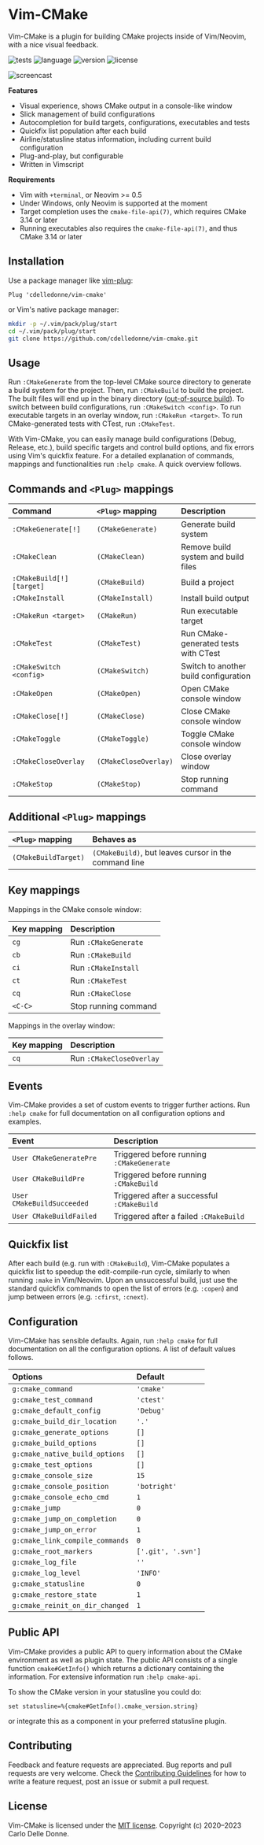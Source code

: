 # Vim-CMake

Vim-CMake is a plugin for building CMake projects inside of Vim/Neovim, with a
nice visual feedback.

![tests](https://img.shields.io/github/actions/workflow/status/cdelledonne/vim-cmake/lint.yaml?label=tests)
![language](https://img.shields.io/github/languages/top/cdelledonne/vim-cmake)
![version](https://img.shields.io/github/v/tag/cdelledonne/vim-cmake?label=version&sort=semver)
![license](https://img.shields.io/github/license/cdelledonne/vim-cmake)

![screencast][screencast]

**Features**

* Visual experience, shows CMake output in a console-like window
* Slick management of build configurations
* Autocompletion for build targets, configurations, executables and tests
* Quickfix list population after each build
* Airline/statusline status information, including current build configuration
* Plug-and-play, but configurable
* Written in Vimscript

**Requirements**

* Vim with `+terminal`, or Neovim >= 0.5
* Under Windows, only Neovim is supported at the moment
* Target completion uses the `cmake-file-api(7)`, which requires CMake 3.14 or
  later
* Running executables also requires the `cmake-file-api(7)`, and thus CMake 3.14
  or later

<!--=========================================================================-->

## Installation

Use a package manager like [vim-plug][vim-plug]:

```vim
Plug 'cdelledonne/vim-cmake'
```

or Vim's native package manager:

```sh
mkdir -p ~/.vim/pack/plug/start
cd ~/.vim/pack/plug/start
git clone https://github.com/cdelledonne/vim-cmake.git
```

<!--=========================================================================-->

## Usage

Run `:CMakeGenerate` from the top-level CMake source directory to generate a
build system for the project.  Then, run `:CMakeBuild` to build the project.
The built files will end up in the binary directory ([out-of-source
build][oos]).  To switch between build configurations, run `:CMakeSwitch
<config>`.  To run executable targets in an overlay window, run `:CMakeRun
<target>`.  To run CMake-generated tests with CTest, run `:CMakeTest`.

With Vim-CMake, you can easily manage build configurations (Debug, Release,
etc.), build specific targets and control build options, and fix errors using
Vim's quickfix feature.  For a detailed explanation of commands, mappings and
functionalities run `:help cmake`.  A quick overview follows.

<!--=========================================================================-->

## Commands and `<Plug>` mappings

| Command                   | `<Plug>` mapping      | Description                           |
|:--------------------------|:----------------------|:--------------------------------------|
| `:CMakeGenerate[!]`       | `(CMakeGenerate)`     | Generate build system                 |
| `:CMakeClean`             | `(CMakeClean)`        | Remove build system and build files   |
| `:CMakeBuild[!] [target]` | `(CMakeBuild)`        | Build a project                       |
| `:CMakeInstall`           | `(CMakeInstall)`      | Install build output                  |
| `:CMakeRun <target>`      | `(CMakeRun)`          | Run executable target                 |
| `:CMakeTest`              | `(CMakeTest)`         | Run CMake-generated tests with CTest  |
| `:CMakeSwitch <config>`   | `(CMakeSwitch)`       | Switch to another build configuration |
| `:CMakeOpen`              | `(CMakeOpen)`         | Open CMake console window             |
| `:CMakeClose[!]`          | `(CMakeClose)`        | Close CMake console window            |
| `:CMakeToggle`            | `(CMakeToggle)`       | Toggle CMake console window           |
| `:CMakeCloseOverlay`      | `(CMakeCloseOverlay)` | Close overlay window                  |
| `:CMakeStop`              | `(CMakeStop)`         | Stop running command                  |

<!--=========================================================================-->

## Additional `<Plug>` mappings

| `<Plug>` mapping     | Behaves as                                            |
|:---------------------|:------------------------------------------------------|
| `(CMakeBuildTarget)` | `(CMakeBuild)`, but leaves cursor in the command line |

<!--=========================================================================-->

## Key mappings

Mappings in the CMake console window:

| Key mapping | Description                |
|:------------|:---------------------------|
| `cg`        | Run `:CMakeGenerate`       |
| `cb`        | Run `:CMakeBuild`          |
| `ci`        | Run `:CMakeInstall`        |
| `ct`        | Run `:CMakeTest`           |
| `cq`        | Run `:CMakeClose`          |
| `<C-C>`     | Stop running command       |

Mappings in the overlay window:

| Key mapping | Description                |
|:------------|:---------------------------|
| `cq`        | Run `:CMakeCloseOverlay`   |

<!--=========================================================================-->

## Events

Vim-CMake provides a set of custom events to trigger further actions.  Run
`:help cmake` for full documentation on all configuration options and examples.

| Event                      | Description                                |
|:---------------------------|:-------------------------------------------|
| `User CMakeGeneratePre`    | Triggered before running `:CMakeGenerate`  |
| `User CMakeBuildPre`       | Triggered before running `:CMakeBuild`     |
| `User CMakeBuildSucceeded` | Triggered after a successful `:CMakeBuild` |
| `User CMakeBuildFailed`    | Triggered after a failed `:CMakeBuild`     |

<!--=========================================================================-->

## Quickfix list

After each build (e.g. run with `:CMakeBuild`), Vim-CMake populates a quickfix
list to speedup the edit-compile-run cycle, similarly to when running `:make` in
Vim/Neovim.  Upon an unsuccessful build, just use the standard quickfix commands
to open the list of errors (e.g. `:copen`) and jump between errors (e.g.
`:cfirst`, `:cnext`).

<!--=========================================================================-->

## Configuration

Vim-CMake has sensible defaults.  Again, run `:help cmake` for full
documentation on all the configuration options.  A list of default values
follows.

| Options                         | Default            |
|:--------------------------------|:-------------------|
| `g:cmake_command`               | `'cmake'`          |
| `g:cmake_test_command`          | `'ctest'`          |
| `g:cmake_default_config`        | `'Debug'`          |
| `g:cmake_build_dir_location`    | `'.'`              |
| `g:cmake_generate_options`      | `[]`               |
| `g:cmake_build_options`         | `[]`               |
| `g:cmake_native_build_options`  | `[]`               |
| `g:cmake_test_options`          | `[]`               |
| `g:cmake_console_size`          | `15`               |
| `g:cmake_console_position`      | `'botright'`       |
| `g:cmake_console_echo_cmd`      | `1`                |
| `g:cmake_jump`                  | `0`                |
| `g:cmake_jump_on_completion`    | `0`                |
| `g:cmake_jump_on_error`         | `1`                |
| `g:cmake_link_compile_commands` | `0`                |
| `g:cmake_root_markers`          | `['.git', '.svn']` |
| `g:cmake_log_file`              | `''`               |
| `g:cmake_log_level`             | `'INFO'`           |
| `g:cmake_statusline`            | `0`                |
| `g:cmake_restore_state`         | `1`                |
| `g:cmake_reinit_on_dir_changed` | `1`                |

<!--=========================================================================-->

## Public API

Vim-CMake provides a public API to query information about the CMake environment
as well as plugin state.  The public API consists of a single function
`cmake#GetInfo()` which returns a dictionary containing the information.  For
extensive information run `:help cmake-api`.

To show the CMake version in your statusline you could do:
```vim
set statusline=%{cmake#GetInfo().cmake_version.string}
```
or integrate this as a component in your preferred statusline plugin.

<!--=========================================================================-->

## Contributing

Feedback and feature requests are appreciated.  Bug reports and pull requests
are very welcome.  Check the [Contributing Guidelines][contributing] for how to
write a feature request, post an issue or submit a pull request.

<!--=========================================================================-->

## License

Vim-CMake is licensed under the [MIT license][license].  Copyright (c)
2020&ndash;2023 Carlo Delle Donne.

<!--=========================================================================-->

[screencast]: https://user-images.githubusercontent.com/24732205/88468329-18aad100-cee2-11ea-94f4-f2ac59a2e6b9.gif
[vim-cmake]: https://github.com/vhdirk/vim-cmake
[cmake4vim]: https://github.com/ilyachur/cmake4vim
[cmake.vim]: https://github.com/jalcine/cmake.vim
[vim-cmake-project]: https://github.com/sigidagi/vim-cmake-project
[LucHermitte/vim-build-tools-wrapper]: https://github.com/LucHermitte/vim-build-tools-wrapper
[neoterm]: https://github.com/kassio/neoterm
[vim-plug]: https://github.com/junegunn/vim-plug
[oos]: https://cprieto.com/posts/2016/10/cmake-out-of-source-build.html
[contributing]: ./CONTRIBUTING.md
[license]: ./LICENSE
